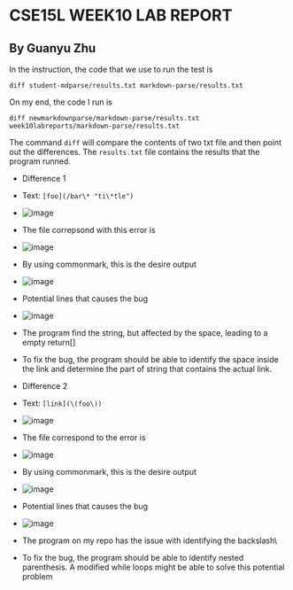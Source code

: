 # CSE15L WEEK10 LAB REPORT
## By Guanyu Zhu 

In the instruction, the code that we use to run the test is 

  ```diff student-mdparse/results.txt markdown-parse/results.txt ```
  
On my end, the code I run is 

  ```diff newmarkdownparse/markdown-parse/results.txt week10labreports/markdown-parse/results.txt```
  
The command ```diff``` will compare the contents of two txt file and then point out the differences. 
The ```results.txt``` file contains the results that the program runned. 

- Difference 1
- Text:
  ```[foo](/bar\* "ti\*tle")```
- ![image](Screen%20Shot%202022-03-12%20at%206.25.49%20PM.png)
- The file correpsond with this error is 
- ![image](Screen%20Shot%202022-03-12%20at%205.55.27%20PM.png)
- By using commonmark, this is the desire output
- ![image](Screen%20Shot%202022-03-12%20at%206.10.30%20PM.png)
- Potential lines that causes the bug
- ![image](Screen%20Shot%202022-03-12%20at%206.05.03%20PM.png)
- The program find the string, but affected by the space, leading to a empty return[]
- To fix the bug, the program should be able to identify the space inside the link and determine the part of string that contains the actual link.




- Difference 2
- Text:
  ```[link](\(foo\))```
- ![image](Screen%20Shot%202022-03-12%20at%206.29.04%20PM.png)
- The file correspond to the error is
- ![image](Screen%20Shot%202022-03-12%20at%206.30.53%20PM.png)
- By using commonmark, this is the desire output
- ![image](Screen%20Shot%202022-03-12%20at%206.33.03%20PM.png)
- Potential lines that causes the bug
- ![image](Screen%20Shot%202022-03-12%20at%206.35.30%20PM.png)
- The program on my repo has the issue with identifying the backslash\
- To fix the bug, the program should be able to identify nested parenthesis. A modified while loops might be able to solve this potential problem
